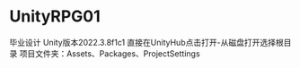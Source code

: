# UnityRPG01
毕业设计
Unity版本2022.3.8f1c1
直接在UnityHub点击打开-从磁盘打开选择根目录
项目文件夹：Assets、Packages、ProjectSettings